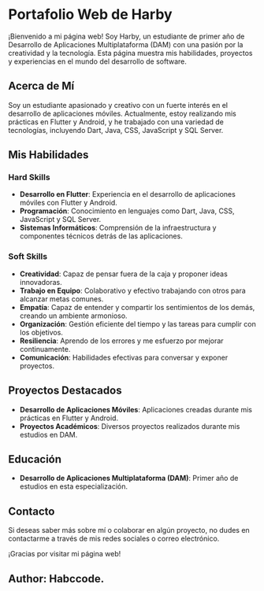 # Portafolio Web de Harby

¡Bienvenido a mi página web! Soy Harby, un estudiante de primer año de Desarrollo de Aplicaciones Multiplataforma (DAM) con una pasión por la creatividad y la tecnología. Esta página muestra mis habilidades, proyectos y experiencias en el mundo del desarrollo de software.

## Acerca de Mí

Soy un estudiante apasionado y creativo con un fuerte interés en el desarrollo de aplicaciones móviles. Actualmente, estoy realizando mis prácticas en Flutter y Android, y he trabajado con una variedad de tecnologías, incluyendo Dart, Java, CSS, JavaScript y SQL Server.

## Mis Habilidades

### Hard Skills
- **Desarrollo en Flutter**: Experiencia en el desarrollo de aplicaciones móviles con Flutter y Android.
- **Programación**: Conocimiento en lenguajes como Dart, Java, CSS, JavaScript y SQL Server.
- **Sistemas Informáticos**: Comprensión de la infraestructura y componentes técnicos detrás de las aplicaciones.

### Soft Skills
- **Creatividad**: Capaz de pensar fuera de la caja y proponer ideas innovadoras.
- **Trabajo en Equipo**: Colaborativo y efectivo trabajando con otros para alcanzar metas comunes.
- **Empatía**: Capaz de entender y compartir los sentimientos de los demás, creando un ambiente armonioso.
- **Organización**: Gestión eficiente del tiempo y las tareas para cumplir con los objetivos.
- **Resiliencia**: Aprendo de los errores y me esfuerzo por mejorar continuamente.
- **Comunicación**: Habilidades efectivas para conversar y exponer proyectos.

## Proyectos Destacados

- **Desarrollo de Aplicaciones Móviles**: Aplicaciones creadas durante mis prácticas en Flutter y Android.
- **Proyectos Académicos**: Diversos proyectos realizados durante mis estudios en DAM.

## Educación

- **Desarrollo de Aplicaciones Multiplataforma (DAM)**: Primer año de estudios en esta especialización.

## Contacto

Si deseas saber más sobre mí o colaborar en algún proyecto, no dudes en contactarme a través de mis redes sociales o correo electrónico.

¡Gracias por visitar mi página web!

## Author: Habccode.
